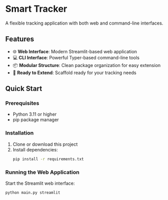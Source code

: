 # Smart Tracker

A flexible tracking application with both web and command-line interfaces.

## Features

- 🌐 **Web Interface**: Modern Streamlit-based web application
- 💻 **CLI Interface**: Powerful Typer-based command-line tools
- 📦 **Modular Structure**: Clean package organization for easy extension
- 🔧 **Ready to Extend**: Scaffold ready for your tracking needs

## Quick Start

### Prerequisites

- Python 3.11 or higher
- pip package manager

### Installation

1. Clone or download this project
2. Install dependencies:
   ```bash
   pip install -r requirements.txt
   ```

### Running the Web Application

Start the Streamlit web interface:

```bash
python main.py streamlit
